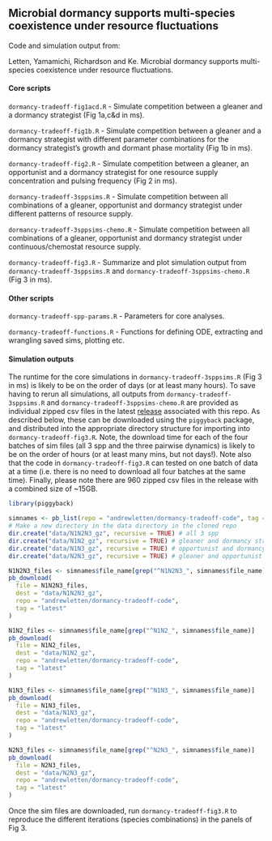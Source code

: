 
<!-- README.md is generated from README.Rmd. Please edit that file -->

## Microbial dormancy supports multi-species coexistence under resource fluctuations

Code and simulation output from:

Letten, Yamamichi, Richardson and Ke. Microbial dormancy supports
multi-species coexistence under resource fluctuations.

#### Core scripts

`dormancy-tradeoff-fig1acd.R` - Simulate competition between a gleaner
and a dormancy strategist (Fig 1a,c&d in ms).

`dormancy-tradeoff-fig1b.R` - Simulate competition between a gleaner and
a dormancy strategist with different parameter combinations for the
dormancy strategist’s growth and dormant phase mortality (Fig 1b in ms).

`dormancy-tradeoff-fig2.R` - Simulate competition between a gleaner, an
opportunist and a dormancy strategist for one resource supply
concentration and pulsing frequency (Fig 2 in ms).

`dormancy-tradeoff-3sppsims.R` - Simulate competition between all
combinations of a gleaner, opportunist and dormancy strategist under
different patterns of resource supply.

`dormancy-tradeoff-3sppsims-chemo.R` - Simulate competition between all
combinations of a gleaner, opportunist and dormancy strategist under
continuous/chemostat resource supply.

`dormancy-tradeoff-fig3.R` - Summarize and plot simulation output from
`dormancy-tradeoff-3sppsims.R` and `dormancy-tradeoff-3sppsims-chemo.R`
(Fig 3 in ms).

#### Other scripts

`dormancy-tradeoff-spp-params.R` - Parameters for core analyses.

`dormancy-tradeoff-functions.R` - Functions for defining ODE, extracting
and wrangling saved sims, plotting etc.

#### Simulation outputs

The runtime for the core simulations in `dormancy-tradeoff-3sppsims.R`
(Fig 3 in ms) is likely to be on the order of days (or at least many
hours). To save having to rerun all simulations, all outputs from
`dormancy-tradeoff-3sppsims.R` and `dormancy-tradeoff-3sppsims-chemo.R`
are provided as individual zipped csv files in the latest
[release](https://github.com/andrewletten/dormancy-tradeoff-code/releases/tag/latest)
associated with this repo. As described below, these can be downloaded
using the `piggyback` package, and distributed into the appropriate
directory structure for importing into `dormancy-tradeoff-fig3.R`. Note,
the download time for each of the four batches of sim files (all 3 spp
and the three pairwise dynamics) is likely to be on the order of hours
(or at least many mins, but not days!). Note also that the code in
`dormancy-tradeoff-fig3.R` can tested on one batch of data at a time
(i.e. there is no need to download all four batches at the same time).
Finally, please note there are 960 zipped csv files in the release with
a combined size of ~15GB.

``` r
library(piggyback)

simnames <- pb_list(repo = "andrewletten/dormancy-tradeoff-code", tag = "latest")
# Make a new directory in the data directory in the cloned repo
dir.create("data/N1N2N3_gz", recursive = TRUE) # all 3 spp
dir.create("data/N1N2_gz", recursive = TRUE) # gleaner and dormancy strategist
dir.create("data/N1N3_gz", recursive = TRUE) # opportunist and dormancy strategist
dir.create("data/N2N3_gz", recursive = TRUE) # gleaner and opportunist

N1N2N3_files <- simnames$file_name[grep("^N1N2N3_", simnames$file_name)]
pb_download(
  file = N1N2N3_files,
  dest = "data/N1N2N3_gz",
  repo = "andrewletten/dormancy-tradeoff-code",
  tag = "latest"
)

N1N2_files <- simnames$file_name[grep("^N1N2_", simnames$file_name)]
pb_download(
  file = N1N2_files,
  dest = "data/N1N2_gz",
  repo = "andrewletten/dormancy-tradeoff-code",
  tag = "latest"
)

N1N3_files <- simnames$file_name[grep("^N1N3_", simnames$file_name)]
pb_download(
  file = N1N3_files,
  dest = "data/N1N3_gz",
  repo = "andrewletten/dormancy-tradeoff-code",
  tag = "latest"
)

N2N3_files <- simnames$file_name[grep("^N2N3_", simnames$file_name)]
pb_download(
  file = N2N3_files,
  dest = "data/N2N3_gz",
  repo = "andrewletten/dormancy-tradeoff-code",
  tag = "latest"
)
```

Once the sim files are downloaded, run `dormancy-tradeoff-fig3.R` to
reproduce the different iterations (species combinations) in the panels
of Fig 3.
